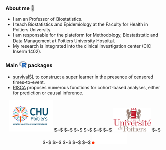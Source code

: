 ### About me 🧐

* I am an Professor of Biostatistics.
* I teach Biostatistics and Epidemiology at the Faculty for Health in Poitiers University.
* I am responsable for the plateform for Methodology, Biostatiststic and Data Management at Poitiers University Hospital.
* My research is integrated into the clinical investigation center (CIC Inserm 1402).

### Main <img src="https://github.com/chupverse/.github/blob/main/profile/logoR.png" width="25"> packages

* [survivalSL](https://github.com/foucher-y/survivalSL) to construct a super learner in the presence of censored times-to-event.
* [RISCA](https://github.com/foucher-y/RISCA)  proposes numerous functions for cohort-based analyses, either for prediction or causal inference. 
<p align="center">
  <img src="https://github.com/chupverse/.github/blob/main/profile/logoCHUP.png" width="140"> $~$ $~$ $~$ $~$ $~$ $~$ <img src="https://github.com/foucher-y/foucher-y/blob/main/logoUP.png" width="120"> $~$ $~$ $~$ $~$ $~$ $~$ <img src="https://github.com/foucher-y/foucher-y/blob/main/logoINSERM.png" width="110">
</p>  
